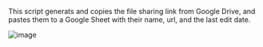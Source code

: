 This script generats and copies the file sharing link from Google Drive, and pastes them to a Google Sheet with their name, url, and the last edit date.

![image](https://user-images.githubusercontent.com/99218948/185713308-29b5920c-fc39-4f0b-85ec-5340d8ec5cda.png)
